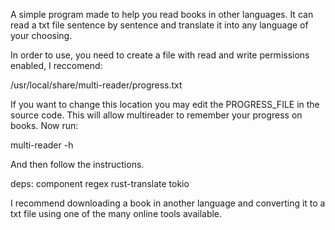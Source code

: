 A simple program made to help you read books in other languages.
It can read a txt file sentence by sentence and translate it into any language of your choosing.

In order to use, you need to create a file with read and write permissions enabled, I reccomend:

/usr/local/share/multi-reader/progress.txt

If you want to change this location you may edit the PROGRESS_FILE in the source code.
This will allow multireader to remember your progress on books.
Now run:

multi-reader -h

And then follow the instructions.

deps:
component
regex
rust-translate
tokio

I recommend downloading a book in another language and converting it to a txt file using one of the many online tools available.
